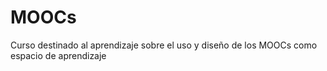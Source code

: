 # MOOCs
Curso destinado al aprendizaje sobre el uso y diseño de los MOOCs como espacio de aprendizaje
